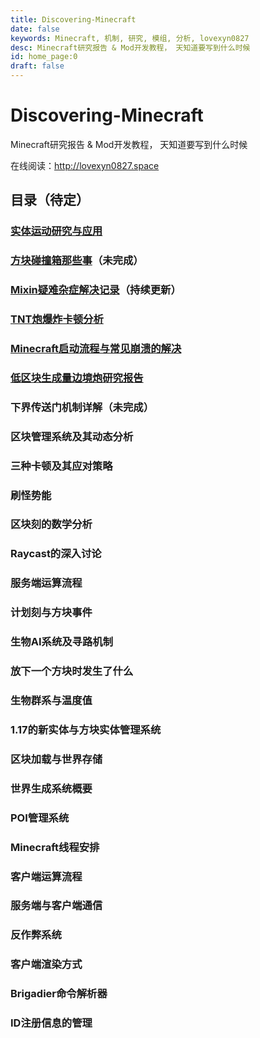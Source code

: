 ```yaml
---
title: Discovering-Minecraft
date: false
keywords: Minecraft, 机制, 研究, 模组, 分析, lovexyn0827
desc: Minecraft研究报告 & Mod开发教程， 天知道要写到什么时候
id: home_page:0
draft: false
---
```


# Discovering-Minecraft

Minecraft研究报告 & Mod开发教程， 天知道要写到什么时候

在线阅读：http://lovexyn0827.space

## 目录（待定）

### [实体运动研究与应用](Minecraft实体运动研究与应用/0-Minecraft实体运动相关研究与应用.md)

### [方块碰撞箱那些事](方块碰撞箱那些事/0-方块碰撞箱那些事.md)（未完成）

### [Mixin疑难杂症解决记录](Mixin疑难杂症解决记录/0-Mixin疑难杂症解决记录.md)（持续更新）

### [TNT炮爆炸卡顿分析](TNT炮爆炸卡顿分析/0-TNT炮爆炸卡顿分析.md)

### [Minecraft启动流程与常见崩溃的解决](Minecraft启动流程与常见崩溃的解决/0-Minecraft启动流程与常见崩溃的解决.md)

### [低区块生成量边境炮研究报告](理论应用（一）：区块生成量极低的边境炮/0-理论应用（一）：区块生成量极低的边境炮.md) 

### 下界传送门机制详解（未完成）

### 区块管理系统及其动态分析

### 三种卡顿及其应对策略

### 刷怪势能

### 区块刻的数学分析

### Raycast的深入讨论

### 服务端运算流程

### 计划刻与方块事件

### 生物AI系统及寻路机制

### 放下一个方块时发生了什么

### 生物群系与温度值

### 1.17的新实体与方块实体管理系统

### 区块加载与世界存储

### 世界生成系统概要

### POI管理系统

### Minecraft线程安排

### 客户端运算流程

### 服务端与客户端通信

### 反作弊系统

### 客户端渲染方式

### Brigadier命令解析器

### ID注册信息的管理